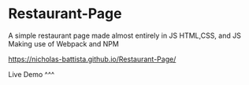 # Restaurant-Page

A simple restaurant page made almost entirely in JS
HTML,CSS, and JS
Making use of Webpack and NPM

https://nicholas-battista.github.io/Restaurant-Page/

Live Demo ^^^
